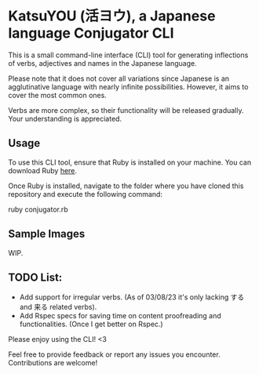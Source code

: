 # KatsuYOU (活ヨウ), a Japanese language Conjugator CLI

This is a small command-line interface (CLI) tool for generating inflections of verbs, adjectives and names in the Japanese language.

Please note that it does not cover all variations since Japanese is an agglutinative language with nearly infinite possibilities. However, it aims to cover the most common ones.

Verbs are more complex, so their functionality will be released gradually. Your understanding is appreciated.

## Usage

To use this CLI tool, ensure that Ruby is installed on your machine. You can download Ruby [here](https://www.ruby-lang.org).

Once Ruby is installed, navigate to the folder where you have cloned this repository and execute the following command:

ruby conjugator.rb
## Sample Images

WIP.
## TODO List:

- Add support for irregular verbs. (As of 03/08/23 it's only lacking する and 来る related verbs).
- Add Rspec specs for saving time on content proofreading and functionalities. (Once I get better on Rspec.)

Please enjoy using the CLI! <3

Feel free to provide feedback or report any issues you encounter. Contributions are welcome!
